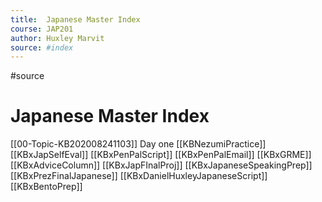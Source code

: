 ```yaml
---
title:  Japanese Master Index
course: JAP201 
author: Huxley Marvit
source: #index
---
```


#source

# Japanese Master Index

[[00-Topic-KB202008241103]] Day one
[[KBNezumiPractice]]
[[KBxJapSelfEval]]
[[KBxPenPalScript]]
[[KBxPenPalEmail]]
[[KBxGRME]]
[[KBxAdviceColumn]]
[[KBxJapFInalProj]]
[[KBxJapaneseSpeakingPrep]]
[[KBxPrezFinalJapanese]]
[[KBxDanielHuxleyJapaneseScript]]
[[KBxBentoPrep]]